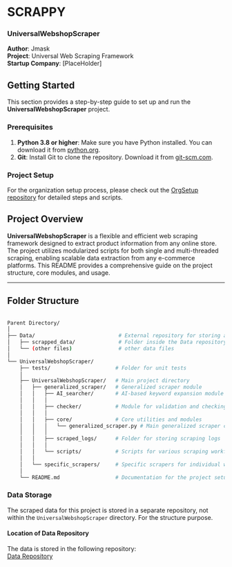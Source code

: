 # SCRAPPY
### UniversalWebshopScraper

**Author**: Jmask  
**Project**: Universal Web Scraping Framework  
**Startup Company**: [PlaceHolder]

## Getting Started

This section provides a step-by-step guide to set up and run the **UniversalWebshopScraper** project.

### Prerequisites

1. **Python 3.8 or higher**: Make sure you have Python installed. You can download it from [python.org](https://www.python.org/downloads/).
2. **Git**: Install Git to clone the repository. Download it from [git-scm.com](https://git-scm.com/downloads).

### Project Setup

For the organization setup process, please check out the [OrgSetup repository](https://github.com/Takeaszot/OrgSetup) for detailed steps and scripts.


## Project Overview

**UniversalWebshopScraper** is a flexible and efficient web scraping framework designed to extract product information from any online store. The project utilizes modularized scripts for both single and multi-threaded scraping, enabling scalable data extraction from any e-commerce platforms. This README provides a comprehensive guide on the project structure, core modules, and usage.

---

## Folder Structure

```bash

Parent Directory/
│
├── Data/                           # External repository for storing all data
│   ├── scrapped_data/              # Folder inside the Data repository for storing scraped data
│   └── (other files)               # other data files 
│
└── UniversalWebshopScraper/
    ├── tests/                     # Folder for unit tests
    │
    ├── UniversalWebshopScraper/   # Main project directory
    │   ├── generalized_scraper/   # Generalized scraper module
    │   │   ├── AI_searcher/       # AI-based keyword expansion module
    │   │   │
    │   │   ├── checker/           # Module for validation and checking
    │   │   │
    │   │   ├── core/              # Core utilities and modules
    │   │   │   └── generalized_scraper.py # Main generalized scraper class and methods
    │   │   │
    │   │   ├── scraped_logs/      # Folder for storing scraping logs
    │   │   │
    │   │   └── scripts/           # Scripts for various scraping workflows
    │   │
    │   └── specific_scrapers/     # Specific scrapers for individual websites
    │
    └── README.md                  # Documentation for the project setup, structure, and usage

```

### Data Storage

The scraped data for this project is stored in a separate repository, not within the `UniversalWebshopScraper` directory. For the structure purpose. 

#### Location of Data Repository

The data is stored in the following repository:  
[Data Repository](https://github.com/takeaszot/Data)

